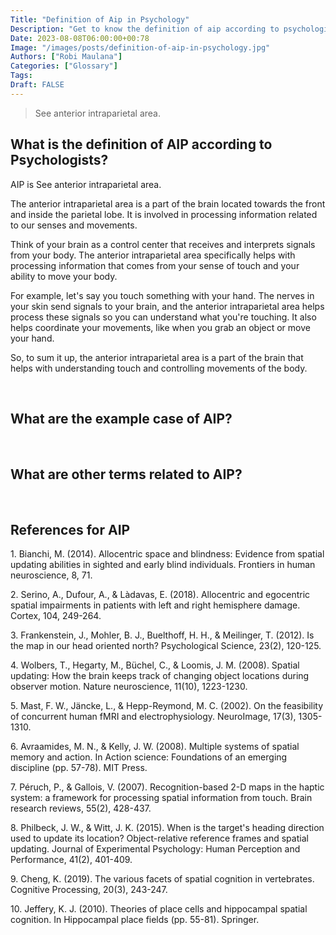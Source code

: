```yaml
---
Title: "Definition of Aip in Psychology"
Description: "Get to know the definition of aip according to psychologists."
Date: 2023-08-08T06:00:00+00:78
Image: "/images/posts/definition-of-aip-in-psychology.jpg"
Authors: ["Robi Maulana"]
Categories: ["Glossary"]
Tags: 
Draft: FALSE
---
```





> See anterior intraparietal area.

## What is the definition of AIP according to Psychologists?

AIP is See anterior intraparietal area.

The anterior intraparietal area is a part of the brain located towards the front and inside the parietal lobe. It is involved in processing information related to our senses and movements.

Think of your brain as a control center that receives and interprets signals from your body. The anterior intraparietal area specifically helps with processing information that comes from your sense of touch and your ability to move your body.

For example, let's say you touch something with your hand. The nerves in your skin send signals to your brain, and the anterior intraparietal area helps process these signals so you can understand what you're touching. It also helps coordinate your movements, like when you grab an object or move your hand.

So, to sum it up, the anterior intraparietal area is a part of the brain that helps with understanding touch and controlling movements of the body.

 

## What are the example case of AIP?

 

## What are other terms related to AIP?

 

## References for AIP

1\. Bianchi, M. (2014). Allocentric space and blindness: Evidence from spatial updating abilities in sighted and early blind individuals. Frontiers in human neuroscience, 8, 71.

2\. Serino, A., Dufour, A., & Làdavas, E. (2018). Allocentric and egocentric spatial impairments in patients with left and right hemisphere damage. Cortex, 104, 249-264.

3\. Frankenstein, J., Mohler, B. J., Buelthoff, H. H., & Meilinger, T. (2012). Is the map in our head oriented north? Psychological Science, 23(2), 120-125.

4\. Wolbers, T., Hegarty, M., Büchel, C., & Loomis, J. M. (2008). Spatial updating: How the brain keeps track of changing object locations during observer motion. Nature neuroscience, 11(10), 1223-1230.

5\. Mast, F. W., Jäncke, L., & Hepp-Reymond, M. C. (2002). On the feasibility of concurrent human fMRI and electrophysiology. NeuroImage, 17(3), 1305-1310.

6\. Avraamides, M. N., & Kelly, J. W. (2008). Multiple systems of spatial memory and action. In Action science: Foundations of an emerging discipline (pp. 57-78). MIT Press.

7\. Péruch, P., & Gallois, V. (2007). Recognition-based 2-D maps in the haptic system: a framework for processing spatial information from touch. Brain research reviews, 55(2), 428-437.

8\. Philbeck, J. W., & Witt, J. K. (2015). When is the target's heading direction used to update its location? Object-relative reference frames and spatial updating. Journal of Experimental Psychology: Human Perception and Performance, 41(2), 401-409.

9\. Cheng, K. (2019). The various facets of spatial cognition in vertebrates. Cognitive Processing, 20(3), 243-247.

10\. Jeffery, K. J. (2010). Theories of place cells and hippocampal spatial cognition. In Hippocampal place fields (pp. 55-81). Springer.
